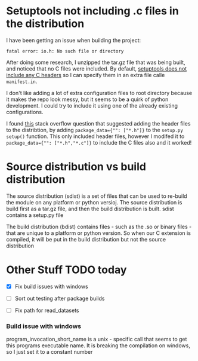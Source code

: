 # Setuptools not including .c files in the distribution
I have been getting an issue when building the project:

`fatal error: io.h: No such file or directory`

After doing some research, I unzipped the tar.gz file that was being built, and noticed that no C files were included. By default, [setuptools does not include any C headers](https://setuptools.pypa.io/en/latest/userguide/miscellaneous.html#controlling-files-in-the-distribution) so I can specify them in an extra file calle `manifest.in`.

I don't like adding a lot of extra configuration files to root directory because it makes the repo look messy, but it seems to be a quirk of python development. I could try to include it using one of the already existing configurations.

I found [this](https://stackoverflow.com/questions/71183800/how-to-include-header-file-in-source-distribution) stack overflow question that suggested adding the header files to the distribtion, by adding `package_data={"": ["*.h"]}` to the `setup.py` `setup()` function. This only included header files, however I modifed it to `package_data={"": ["*.h","*.c"]}` to include the C files also and it worked! 

# Source distribution vs build distribution
The source distribution (sdist) is a set of files that can be used to re-build the module on any platform or python versioj. The source distribution is build first as a tar.gz file, and then the build distribution is built. sdist contains a setup.py file

The build distribution (bdist) contains files - such as the .so or binary files - that are unique to a platform or python version. So when our C extension is compiled, it will be put in the build distribution but not the source distribution

# Other Stuff TODO today
* [x] Fix build issues with windows
* [ ] Sort out testing after package builds 
* [ ] Fix path for read_datasets


### Build issue with windows
program_invocation_short_name is a unix - specific call that seems to get this programs executable name. It is breaking the compilation on windows, so I just set it to a constant number
